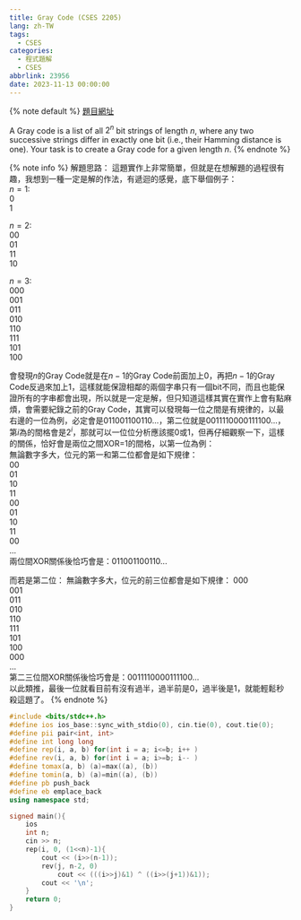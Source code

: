 ```yaml
---
title: Gray Code (CSES 2205)
lang: zh-TW
tags:
  - CSES
categories:
  - 程式題解
  - CSES
abbrlink: 23956
date: 2023-11-13 00:00:00
---
```


{% note default %}
[題目網址](https://cses.fi/problemset/task/2205/)

A Gray code is a list of all $2^n$ bit strings of length $n$, where any two successive strings differ in exactly one bit (i.e., their Hamming distance is one).
Your task is to create a Gray code for a given length $n$.
{% endnote %}
<!--more-->

{% note info %}
解題思路：
這題實作上非常簡單，但就是在想解題的過程很有趣，我想到一種一定是解的作法，有遞迴的感覺，底下舉個例子：  
$n=1$:  
0  
1  

$n=2$:  
00  
01  
11  
10  

$n=3$:  
000  
001  
011  
010  
110  
111  
101  
100  

會發現$n$的Gray Code就是在$n-1$的Gray Code前面加上0，再把$n-1$的Gray Code反過來加上1，這樣就能保證相鄰的兩個字串只有一個bit不同，而且也能保證所有的字串都會出現，所以就是一定是解，但只知道這樣其實在實作上會有點麻煩，會需要紀錄之前的Gray Code，其實可以發現每一位之間是有規律的，以最右邊的一位為例，必定會是011001100110...，第二位就是0011110000111100...，第$i$為的間格會是$2^i$，那就可以一位位分析應該擺0或1，但再仔細觀察一下，這樣的關係，恰好會是兩位之間XOR=1的間格，以第一位為例：  
無論數字多大，位元的第一和第二位都會是如下規律：  
00  
01  
10  
11  
00  
01  
10  
11  
00  
...  
兩位間XOR關係後恰巧會是：011001100110...  

而若是第二位：
無論數字多大，位元的前三位都會是如下規律：
000  
001  
011  
010  
110  
111  
101  
100  
000  
...  
第二三位間XOR關係後恰巧會是：0011110000111100...  
以此類推，最後一位就看目前有沒有過半，過半前是0，過半後是1，就能輕鬆秒殺這題了。
{% endnote %}

```c++ Gray Code
#include <bits/stdc++.h>
#define ios ios_base::sync_with_stdio(0), cin.tie(0), cout.tie(0);
#define pii pair<int, int>
#define int long long
#define rep(i, a, b) for(int i = a; i<=b; i++ )
#define rev(i, a, b) for(int i = a; i>=b; i-- )
#define tomax(a, b) (a)=max((a), (b))
#define tomin(a, b) (a)=min((a), (b))
#define pb push_back
#define eb emplace_back
using namespace std;

signed main(){
    ios
    int n;
    cin >> n;
    rep(i, 0, (1<<n)-1){
        cout << (i>>(n-1));
        rev(j, n-2, 0)
            cout << (((i>>j)&1) ^ ((i>>(j+1))&1));
        cout << '\n';
    }
    return 0;
}
```
